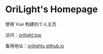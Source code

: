 # OriLight's Homepage

使用 Vue 构建的个人主页

访问：[orilight.top](https://orilight.top/)

备用地址：[orilights.github.io](https://orilights.github.io/)
